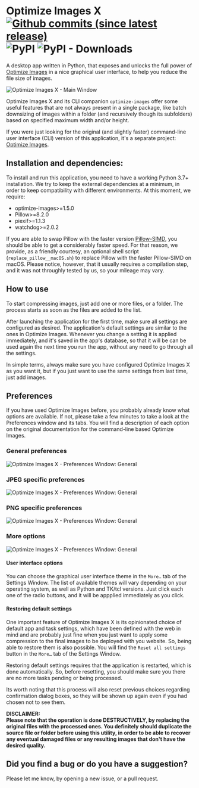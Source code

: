 # Optimize Images X [![Github commits (since latest release)](https://img.shields.io/github/commits-since/victordomingos/optimize-images-x/latest.svg)](https://github.com/victordomingos/optimize-images-x) ![PyPI](https://img.shields.io/pypi/v/optimize-images-x) ![PyPI - Downloads](https://img.shields.io/pypi/dm/optimize-images-x)
A desktop app written in Python, that exposes and unlocks the full power of 
[Optimize Images](https://github.com/victordomingos/optimize-images) in a nice 
graphical user interface, to help you reduce the file size of images.

![Optimize Images X - Main Window](https://github.com/victordomingos/optimize-images-x/blob/main/screenshots/optimize-images-x_main-window.png?raw=true)

Optimize Images X and its CLI companion `optimize-images` offer some useful 
features that are not always present in a single package, like batch downsizing 
of images within a folder (and recursively though its 
subfolders) based on specified maximum width and/or height.

If you were just looking for the original (and slightly faster) command-line 
user interface (CLI) version of this application, it's a separate project: 
[Optimize Images](https://github.com/victordomingos/optimize-images). 

## Installation and dependencies:

To install and run this application, you need to have a working
Python 3.7+ installation. We try to keep the external dependencies at a minimum, 
in order to keep compatibility with different  environments. At this moment, we 
require:

  - optimize-images>=1.5.0
  - Pillow>=8.2.0
  - piexif>=1.1.3
  - watchdog>=2.0.2
  

If you are able to swap Pillow with the faster version 
[Pillow-SIMD](https://github.com/uploadcare/pillow-simd), you should be able
to get a considerably faster speed. For that reason, we provide, as a 
friendly courtesy, an optional shell script (`replace_pillow__macOS.sh`) to 
replace Pillow with the faster Pillow-SIMD on macOS. Please notice, however, 
that it usually requires a compilation step, and it was not throughly tested 
by us, so your mileage may vary.


## How to use

To start compressing images, just add one or more files, or a folder. The 
process starts as soon as the files are added to the list.

After launching the application for the first time, make sure all settings are 
configured as desired. The application's default settings are similar to the 
ones in Optimize Images. Whenever you change a setting it is applied 
immediately, and it's saved in the app's database, so that it will be can be 
used again the next time you run the app, without any need to go through all the 
settings. 

In simple terms, always make sure you have configured Optimize Images X as you 
want it, but if you just want to use the same settings from last time, just add 
images.

## Preferences

If you have used Optimize Images before, you probably already know what options 
are available. If not, please take a few minutes to take a look at the 
Preferences window and its tabs. You will find a description of each option on 
the original documentation for the command-line based Optimize Images. 

### General preferences
![Optimize Images X - Preferences Window: General](https://github.com/victordomingos/optimize-images-x/raw/main/screenshots/optimize-images-x_prefs_general.png)

### JPEG specific preferences
![Optimize Images X - Preferences Window: General](https://github.com/victordomingos/optimize-images-x/raw/main/screenshots/optimize-images-x_prefs_jpeg.png)

### PNG specific preferences
![Optimize Images X - Preferences Window: General](https://github.com/victordomingos/optimize-images-x/raw/main/screenshots/optimize-images-x_prefs_png.png)


### More options
![Optimize Images X - Preferences Window: General](https://github.com/victordomingos/optimize-images-x/raw/main/screenshots/optimize-images-x_prefs_more.png)


#### User interface options

You can choose the graphical user interface theme in the `More…` tab of the 
Settings Window. The list of available themes will vary depending on your 
operating system, as well as Python and TK/tcl versions. Just click each one of 
the radio buttons, and it will be appplied immediately as you click.


#### Restoring default settings

One important feature of Optimize Images X is its opinionated choice of default 
app and task settings, which have been defined with the web in mind and are 
probably just fine when you just want to apply some compression to the final 
images to be deployed with you website. So, being able to restore them is also 
possible. You will find the `Reset all settings` button in the `More…` tab of 
the Settings Window. 

Restoring default settings requires that the application is restarted, which is 
done automatically. So, before resetting, you should make sure you there are no 
more tasks pending or being processed.

Its worth noting that this process will also reset previous choices regarding 
confirmation dialog boxes, so they will be shown up again even if you had chosen 
not to see them.

**DISCLAIMER:  
Please note that the operation is done DESTRUCTIVELY, by replacing the
original files with the processed ones. You definitely should duplicate the
source file or folder before using this utility, in order to be able to
recover any eventual damaged files or any resulting images that don't have the
desired quality.**
  
  
## Did you find a bug or do you have a suggestion?

Please let me know, by opening a new issue, or a pull request.

